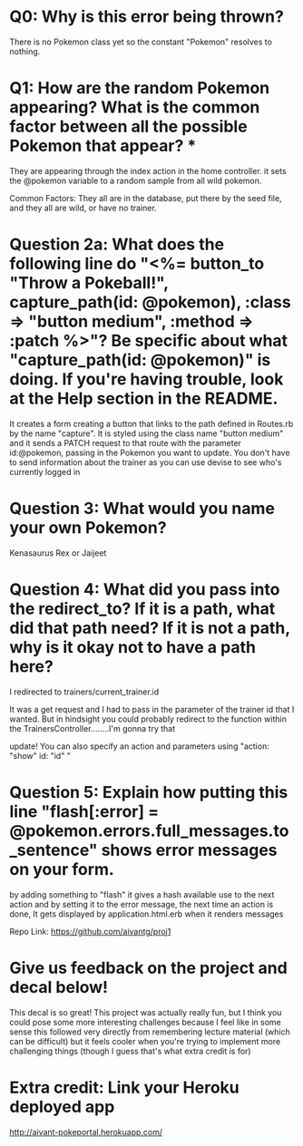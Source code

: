 # Q0: Why is this error being thrown?

There is no Pokemon class yet so the constant "Pokemon" resolves to nothing.

# Q1: How are the random Pokemon appearing? What is the common factor between all the possible Pokemon that appear? *

They are appearing through the index action in the home controller. it sets the @pokemon variable to a random sample from all wild pokemon.

Common Factors: They all are in the database, put there by the seed file, and they all are wild, or have no trainer.  

# Question 2a: What does the following line do "<%= button_to "Throw a Pokeball!", capture_path(id: @pokemon), :class => "button medium", :method => :patch %>"? Be specific about what "capture_path(id: @pokemon)" is doing. If you're having trouble, look at the Help section in the README.

It creates a form creating a button that links to the path defined in Routes.rb by the name "capture". It is styled using the class name "button medium" and it sends a PATCH request to that route with the parameter id:@pokemon, passing in the Pokemon you want to update. You don't have to send information about the trainer as you can use devise to see who's currently logged in

# Question 3: What would you name your own Pokemon?

Kenasaurus Rex or Jaijeet

# Question 4: What did you pass into the redirect_to? If it is a path, what did that path need? If it is not a path, why is it okay not to have a path here?

I redirected to trainers/current_trainer.id

It was a get request and I had to pass in the parameter of the trainer id that I wanted. But in hindsight you could probably redirect to the function within the TrainersController........I'm gonna try that

update! You can also specify an action and parameters using "action: "show" id: "id" "

# Question 5: Explain how putting this line "flash[:error] = @pokemon.errors.full_messages.to_sentence" shows error messages on your form.

by adding something to "flash" it gives a hash available use to the next action and by setting it to the error message, the next time an action is done, It gets displayed by application.html.erb when it renders messages

Repo Link: https://github.com/aivantg/proj1

# Give us feedback on the project and decal below!

This decal is so great! This project was actually really fun, but I think you could pose some more interesting challenges because I feel like in some sense this followed very directly from remembering lecture material (which can be difficult) but it feels cooler when you're trying to implement more challenging things (though I guess that's what extra credit is for)

# Extra credit: Link your Heroku deployed app

http://aivant-pokeportal.herokuapp.com/
